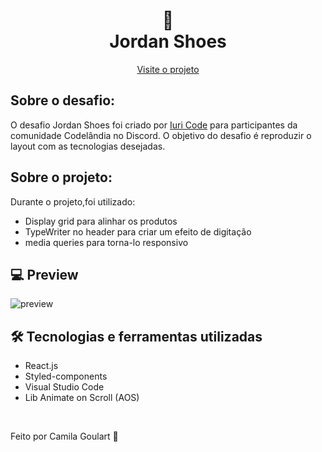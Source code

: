<h1 align="center">
 👟  <br> Jordan Shoes  </h1>
 

<p align="center">
  <a href="https://jordan-shoes-app.surge.sh/">Visite o projeto</a>
</p>

## Sobre o desafio:
O desafio Jordan Shoes foi criado por <a href="https://github.com/iuricode">Iuri Code</a> para participantes da comunidade Codelândia no Discord. O objetivo do desafio é reproduzir o layout com as tecnologias desejadas.

## Sobre o projeto:
Durante o projeto,foi utilizado: 
* Display grid para alinhar os produtos
* TypeWriter no header para criar um efeito de digitação
* media queries para torna-lo responsivo


## 💻 Preview

![preview](https://user-images.githubusercontent.com/85360804/141332381-b1a758ed-dbdb-44d5-bb68-eb26b389519f.png)

## 🛠 Tecnologias e ferramentas utilizadas

* React.js
* Styled-components
* Visual Studio Code
* Lib Animate on Scroll (AOS)

<br>

<p> Feito por Camila Goulart 💖</p>
